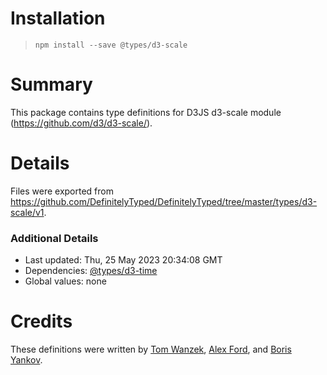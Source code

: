# Installation
> `npm install --save @types/d3-scale`

# Summary
This package contains type definitions for D3JS d3-scale module (https://github.com/d3/d3-scale/).

# Details
Files were exported from https://github.com/DefinitelyTyped/DefinitelyTyped/tree/master/types/d3-scale/v1.

### Additional Details
 * Last updated: Thu, 25 May 2023 20:34:08 GMT
 * Dependencies: [@types/d3-time](https://npmjs.com/package/@types/d3-time)
 * Global values: none

# Credits
These definitions were written by [Tom Wanzek](https://github.com/tomwanzek), [Alex Ford](https://github.com/gustavderdrache), and [Boris Yankov](https://github.com/borisyankov).
